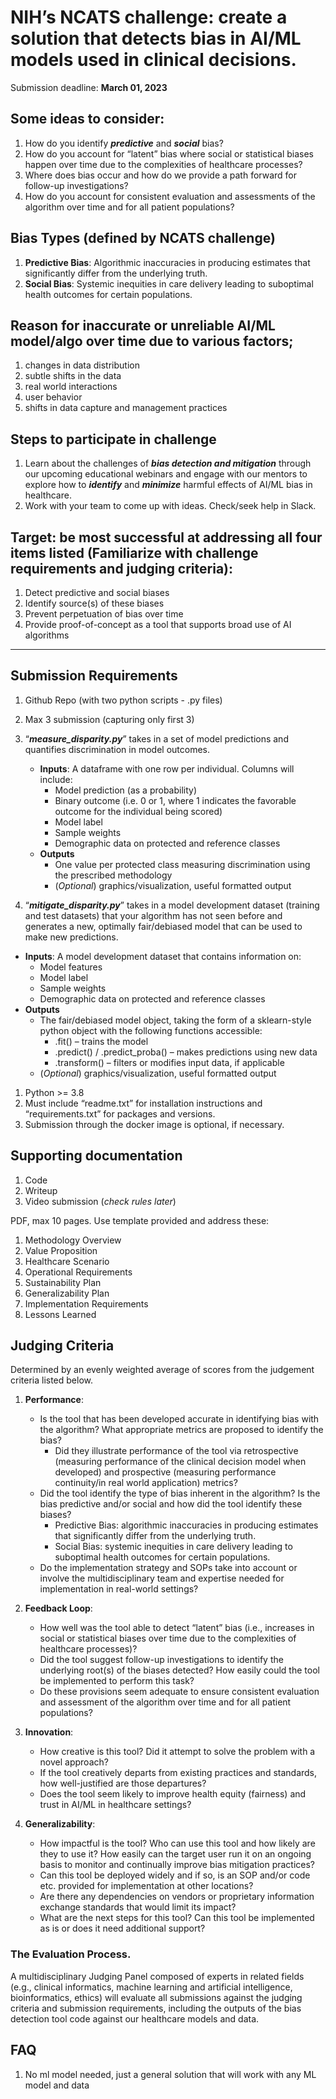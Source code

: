 # NIH’s NCATS challenge: create a solution that detects bias in AI/ML models used in clinical decisions.

Submission deadline: **March 01, 2023**

## Some ideas to consider:

1.  How do you identify ***predictive*** and ***social*** bias?
2.  How do you account for “latent” bias where social or statistical biases happen over time due to the complexities of healthcare processes?
3.  Where does bias occur and how do we provide a path forward for follow-up investigations?
4.  How do you account for consistent evaluation and assessments of the algorithm over time and for all patient populations?

## Bias Types (defined by NCATS challenge)

1. **Predictive Bias**: Algorithmic inaccuracies in producing estimates that significantly differ from the underlying truth.
2. **Social Bias**: Systemic inequities in care delivery leading to suboptimal health outcomes for certain populations.

## Reason for inaccurate or unreliable AI/ML model/algo over time due to various factors; 

1. changes in data distribution
2. subtle shifts in the data
3. real world interactions
4. user behavior
5. shifts in data capture and management practices

## Steps to participate in challenge

1. Learn about the challenges of ***bias detection and mitigation*** through our upcoming educational webinars and engage with our mentors to explore how to ***identify*** and ***minimize*** harmful effects of AI/ML bias in healthcare.
2. Work with your team to come up with ideas. Check/seek help in Slack. 

## Target: be most successful at addressing all four items listed (Familiarize with challenge requirements and judging criteria):

1. Detect predictive and social biases
2. Identify source(s) of these biases
3. Prevent perpetuation of bias over time
4. Provide proof-of-concept as a tool that supports broad use of AI algorithms

---

## Submission Requirements

1. Github Repo (with two python scripts - .py files)
2. Max 3 submission (capturing only first 3)

1. “***measure_disparity.py***” takes in a set of model predictions and quantifies discrimination in model outcomes.
    - **Inputs**: A dataframe with one row per individual. Columns will include: 
        - Model prediction (as a probability)
        - Binary outcome (i.e. 0 or 1, where 1 indicates the favorable outcome for the individual being scored)
        - Model label
        - Sample weights
        - Demographic data on protected and reference classes
    - **Outputs**
        - One value per protected class measuring discrimination using the prescribed methodology
        - (*Optional*) graphics/visualization, useful formatted output

2. “***mitigate_disparity.py***” takes in a model development dataset (training and test datasets) that your algorithm has not seen before and generates a new, optimally fair/debiased model that can be used to make new predictions.

- **Inputs**: A model development dataset that contains information on:
    - Model features
    - Model label
    - Sample weights
    - Demographic data on protected and reference classes
- **Outputs**
    - The fair/debiased model object, taking the form of a sklearn-style python object with the following functions accessible:
        - .fit() – trains the model
        - .predict() / .predict_proba() – makes predictions using new data
        - .transform() – filters or modifies input data, if applicable
    - (*Optional*) graphics/visualization, useful formatted output

1. Python >= 3.8 
2. Must include “readme.txt” for installation instructions and “requirements.txt” for packages and versions. 
3. Submission through the docker image is optional, if necessary.

## Supporting documentation 

1. Code
2. Writeup
3. Video submission (*check rules later*)

PDF, max 10 pages. Use template provided and address these: 
1. Methodology Overview
2. Value Proposition
3. Healthcare Scenario
4. Operational Requirements
5. Sustainability Plan
6. Generalizability Plan
7. Implementation Requirements
8. Lessons Learned


## Judging Criteria

Determined by an evenly weighted average of scores from the judgement criteria listed below.

1. **Performance**:
    - Is the tool that has been developed accurate in identifying bias with the algorithm? What appropriate metrics are proposed to identify the bias?
        - Did they illustrate performance of the tool via retrospective (measuring performance of the clinical decision model when developed) and prospective (measuring performance continuity/in real world application) metrics?
    - Did the tool identify the type of bias inherent in the algorithm?  Is the bias predictive and/or social and how did the tool identify these biases?
        - Predictive Bias: algorithmic inaccuracies in producing estimates that significantly differ from the underlying truth.
        - Social Bias: systemic inequities in care delivery leading to suboptimal health outcomes for certain populations.
    - Do the implementation strategy and SOPs take into account or involve the multidisciplinary team and expertise needed for implementation in real-world settings?

2. **Feedback Loop**:
    - How well was the tool able to detect “latent” bias (i.e., increases in social or statistical biases over time due to the complexities of healthcare processes)?
    - Did the tool suggest follow-up investigations to identify the underlying root(s) of the biases detected?  How easily could the tool be implemented to perform this task?
    - Do these provisions seem adequate to ensure consistent evaluation and assessment of the algorithm over time and for all patient populations?

3. **Innovation**: 
    - How creative is this tool? Did it attempt to solve the problem with a novel approach?
    - If the tool creatively departs from existing practices and standards, how well-justified are those departures?
    - Does the tool seem likely to improve health equity (fairness) and trust in AI/ML in healthcare settings?

4. **Generalizability**:
    - How impactful is the tool? Who can use this tool and how likely are they to use it? How easily can the target user run it on an ongoing basis to monitor and continually improve bias mitigation practices?
    - Can this tool be deployed widely and if so, is an SOP and/or code etc. provided for implementation at other locations?
    - Are there any dependencies on vendors or proprietary information exchange standards that would limit its impact?
    - What are the next steps for this tool?  Can this tool be implemented as is or does it need additional support?

### The Evaluation Process.

A multidisciplinary Judging Panel composed of experts in related fields (e.g., clinical informatics, machine learning and artificial intelligence, bioinformatics, ethics) will evaluate all submissions against the judging criteria and submission requirements, including the outputs of the bias detection tool code against our healthcare models and data.

## FAQ

1. No ml model needed, just a general solution that will work with any ML model and data

